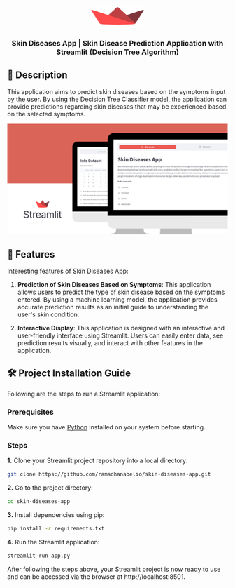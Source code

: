 <div id="start-of-content" align="center">

<a href="https://streamlit.io/" target="_blank" rel="noreferrer">
  <img src="https://github.com/webintellectual/Streamlit-Snippets/blob/main/streamlit_logo.svg" alt="Streamlit" width="120" height="40"/>
</a>

##

### Skin Diseases App | Skin Disease Prediction Application with Streamlit (Decision Tree Algorithm)

</div>

## 📙 Description

This application aims to predict skin diseases based on the symptoms input by the user. By using the Decision Tree Classifier model, the application can provide predictions regarding skin diseases that may be experienced based on the selected symptoms.

![Skin Diseases App Thumbnail](github/Skin%20Diseases%20App%20Thumbnail.png)

## 📖 Features

Interesting features of Skin Diseases App:

1. **Prediction of Skin Diseases Based on Symptoms**: This application allows users to predict the type of skin disease based on the symptoms entered. By using a machine learning model, the application provides accurate prediction results as an initial guide to understanding the user's skin condition.

2. **Interactive Display**: This application is designed with an interactive and user-friendly interface using Streamlit. Users can easily enter data, see prediction results visually, and interact with other features in the application.

## 🛠️ Project Installation Guide

Following are the steps to run a Streamlit application:

### Prerequisites

Make sure you have [Python](https://www.python.org/downloads/) installed on your system before starting.

### Steps

**1.** Clone your Streamlit project repository into a local directory:

```bash
git clone https://github.com/ramadhanabelio/skin-diseases-app.git
```

**2.** Go to the project directory:

```bash
cd skin-diseases-app
```

**3.** Install dependencies using pip:

```bash
pip install -r requirements.txt
```

**4.** Run the Streamlit application:

```bash
streamlit run app.py
```

After following the steps above, your Streamlit project is now ready to use and can be accessed via the browser at http://localhost:8501.
